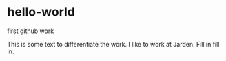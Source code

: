 # hello-world
first github work

This is some text to differentiate the work.  I like to work at Jarden.  Fill in fill in.
